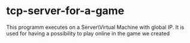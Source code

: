 # tcp-server-for-a-game
This programm executes on a Server\Virtual Machine with global IP. It is used for having a possibility to play online in the game we created  
